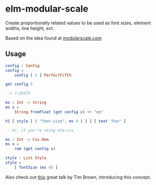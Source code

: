 #  elm-modular-scale
Create proportionally related values to be used as font sizes, element widths, line height, ect.

Based on the idea found at [modularscale.com](http://www.modularscale.com/)

## Usage
```elm
config : Config
config =
    config [ 1 ] PerfectFifth

get config 5

--> 7.59375

ms : Int -> String
ms x =
    String.fromFloat (get config x) ++ "em"

h1 [ style [ ( "font-size", ms 4 ) ] ] [ text "Foo" ]

-- Or, if you're using elm-css

ms : Int -> Css.Rem
ms x =
    rem (get config x)

style : List Style
style =
    [ fontSize (ms 4) ]
```

Also check out [this](https://vimeo.com/17079380) great talk by Tim Brown, introducing this concept.
